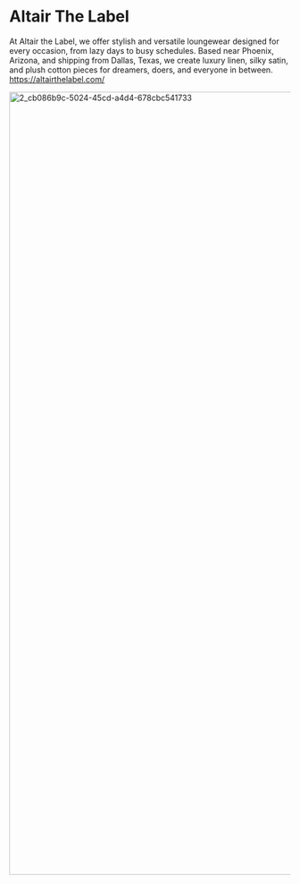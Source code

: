 # Altair The Label
At Altair the Label, we offer stylish and versatile loungewear designed for every occasion, from lazy days to busy schedules. Based near Phoenix, Arizona, and shipping from Dallas, Texas, we create luxury linen, silky satin, and plush cotton pieces for dreamers, doers, and everyone in between.
https://altairthelabel.com/

<img width="2560" height="1400" alt="2_cb086b9c-5024-45cd-a4d4-678cbc541733" src="https://github.com/user-attachments/assets/13fb5594-54cf-4709-bd35-e0f00fa7eff4" />
